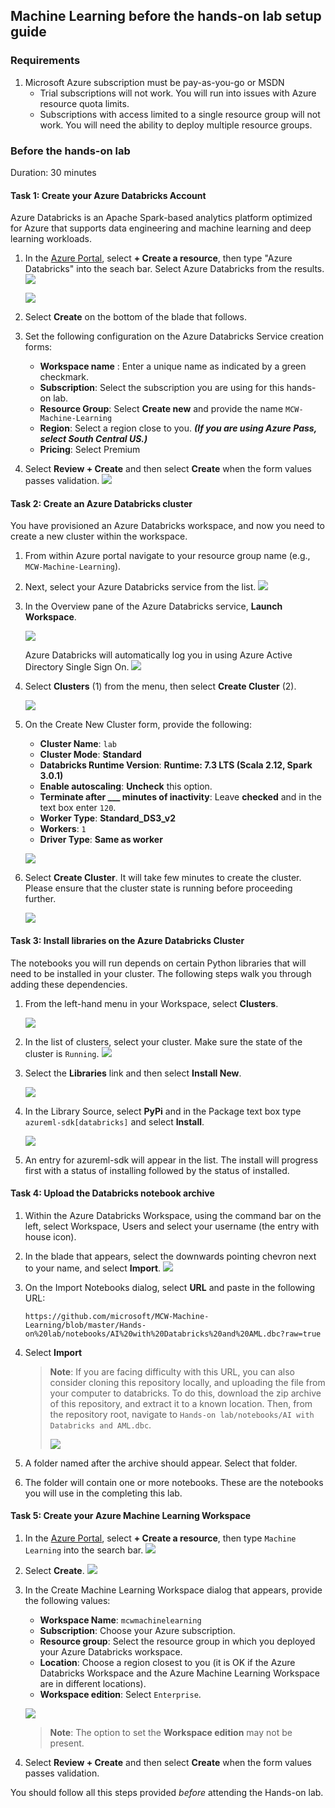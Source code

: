 ## Machine Learning before the hands-on lab setup guide

### Requirements

1. Microsoft Azure subscription must be pay-as-you-go or MSDN
   - Trial subscriptions will not work. You will run into issues with Azure resource quota limits.
   - Subscriptions with access limited to a single resource group will not work. You will need the ability  to deploy multiple resource groups.

### Before the hands-on lab

Duration: 30 minutes

#### Task 1: Create your Azure Databricks Account

Azure Databricks is an Apache Spark-based analytics platform optimized for Azure that supports data engineering and machine learning and deep learning workloads.

1. In the [Azure Portal](https://portal.azure.com), select **+ Create a resource**, then type "Azure Databricks" into the seach bar. Select Azure Databricks from the results.
   ![](https://github.com/ceteongvanness/Cloud-Workshop-Machine-Learning/blob/main/Hands-on%20lab/images/T1-1.png)

   ![](https://github.com/ceteongvanness/Cloud-Workshop-Machine-Learning/blob/main/Hands-on%20lab/images/T1-2.png)

2. Select **Create** on the bottom of the blade that follows.
3. Set the following configuration on the Azure Databricks Service creation forms:
   - **Workspace name** : Enter a unique name as indicated by a green checkmark.
   - **Subscription**: Select the subscription you are using for this hands-on lab.
   - **Resource Group**: Select **Create new** and provide the name `MCW-Machine-Learning`
   - **Region**: Select a region close to you. ***(If you are using Azure Pass, select South Central US.)***
   - **Pricing**: Select Premium

4. Select **Review + Create** and then select **Create** when the form values passes validation.
   ![](https://github.com/ceteongvanness/Cloud-Workshop-Machine-Learning/blob/main/Hands-on%20lab/images/T1-3.png)

#### Task 2: Create an Azure Databricks cluster

You have provisioned an Azure Databricks workspace, and now you need to create a new cluster within the workspace.

1. From within Azure portal navigate to your resource group name (e.g., `MCW-Machine-Learning`).

2. Next, select your Azure Databricks service from the list.
   ![](https://github.com/ceteongvanness/Cloud-Workshop-Machine-Learning/blob/main/Hands-on%20lab/images/T1-4.png)

3. In the Overview pane of the Azure Databricks service, **Launch Workspace**.

   ![](https://github.com/ceteongvanness/Cloud-Workshop-Machine-Learning/blob/main/Hands-on%20lab/images/T1-5.png)

   Azure Databricks will automatically log you in using Azure Active Directory Single Sign On.
   ![](https://github.com/ceteongvanness/Cloud-Workshop-Machine-Learning/blob/main/Hands-on%20lab/images/T1-6.png)

4. Select **Clusters** (1) from the menu, then select **Create Cluster** (2).

   ![](https://github.com/ceteongvanness/Cloud-Workshop-Machine-Learning/blob/main/Hands-on%20lab/images/T1-7.png)

5. On the Create New Cluster form, provide the following:

   - **Cluster Name**: `lab`
   - **Cluster Mode**: **Standard**
   - **Databricks Runtime Version**: **Runtime: 7.3 LTS (Scala 2.12, Spark 3.0.1)**
   - **Enable autoscaling**: **Uncheck** this option.
   - **Terminate after ___ minutes of inactivity**: Leave **checked** and in the text box enter `120`.
   - **Worker Type**: **Standard_DS3_v2**
   - **Workers**: `1`
   - **Driver Type**: **Same as worker**

   ![](https://github.com/ceteongvanness/Cloud-Workshop-Machine-Learning/blob/main/Hands-on%20lab/images/T1-8.png)

6. Select **Create Cluster**. It will take few minutes to create the cluster. Please ensure that the cluster state is running before proceeding further.

   ![](https://github.com/ceteongvanness/Cloud-Workshop-Machine-Learning/blob/main/Hands-on%20lab/images/T1-9.png)

#### Task 3: Install libraries on the Azure Databricks Cluster

The notebooks you will run depends on certain Python libraries that will need to be installed in your cluster. The following steps walk you through adding these dependencies.

1. From the left-hand menu in your Workspace, select **Clusters**.

   ![](https://github.com/ceteongvanness/Cloud-Workshop-Machine-Learning/blob/main/Hands-on%20lab/images/T1-10.png)

2. In the list of clusters, select your cluster. Make sure the state of the cluster is `Running`.
   ![](https://github.com/ceteongvanness/Cloud-Workshop-Machine-Learning/blob/main/Hands-on%20lab/images/T1-11.png)

3. Select the **Libraries** link and then select **Install New**.

   ![](https://github.com/ceteongvanness/Cloud-Workshop-Machine-Learning/blob/main/Hands-on%20lab/images/T1-12.png)

4. In the Library Source, select **PyPi** and in the Package text box type `azureml-sdk[databricks]` and select **Install**.

   ![](https://github.com/ceteongvanness/Cloud-Workshop-Machine-Learning/blob/main/Hands-on%20lab/images/T1-13.png)

5. An entry for azureml-sdk will appear in the list. The install will progress first with a status of installing followed by the status of installed.

#### Task 4: Upload the Databricks notebook archive

1. Within the Azure Databricks Workspace, using the command bar on the left, select Workspace, Users and select your username (the entry with house icon).
2. In the blade that appears, select the downwards pointing chevron next to your name, and select **Import**.
   ![](https://github.com/ceteongvanness/Cloud-Workshop-Machine-Learning/blob/main/Hands-on%20lab/images/T1-14.png)
3. On the Import Notebooks dialog, select **URL** and paste in the following URL:
   
   `https://github.com/microsoft/MCW-Machine-Learning/blob/master/Hands-on%20lab/notebooks/AI%20with%20Databricks%20and%20AML.dbc?raw=true`
4. Select **Import**

   > **Note**: If you are facing difficulty with this URL, you can also consider cloning this repository locally, and uploading the file from your computer to databricks. To do this, download the zip archive of this repository, and extract it to a known location. Then, from the repository root, navigate to `Hands-on lab/notebooks/AI with Databricks and AML.dbc`.
   >
   > ![](https://github.com/ceteongvanness/Cloud-Workshop-Machine-Learning/blob/main/Hands-on%20lab/images/T1-15.png)
5. A folder named after the archive should appear. Select that folder.
6. The folder will contain one or more notebooks. These are the notebooks you will use in the completing this lab.

#### Task 5: Create your Azure Machine Learning Workspace

1. In the [Azure Portal](https://portal.azure.com/), select **+ Create a resource**, then type `Machine Learning` into the search bar.
   ![](https://github.com/ceteongvanness/Cloud-Workshop-Machine-Learning/blob/main/Hands-on%20lab/images/T1-16.png)
2. Select **Create**.
   ![](https://github.com/ceteongvanness/Cloud-Workshop-Machine-Learning/blob/main/Hands-on%20lab/images/T1-17.png)
3. In the Create Machine Learning Workspace dialog that appears, provide the following values:
   - **Workspace Name**: `mcwmachinelearning`
   - **Subscription**: Choose your Azure subscription.
   - **Resource group**: Select the resource group in which you deployed your Azure Databricks workspace.
   - **Location**: Choose a region closest to you (it is OK if the Azure Databricks Workspace and the Azure Machine Learning Workspace are in different locations).
   - **Workspace edition**: Select `Enterprise`.
   
   ![](https://github.com/ceteongvanness/Cloud-Workshop-Machine-Learning/blob/main/Hands-on%20lab/images/T1-18.png)
   
   > **Note**: The option to set the **Workspace edition** may not be present.
4. Select **Review + Create** and then select **Create** when the form values passes validation.

You should follow all this steps provided *before* attending the Hands-on lab.

